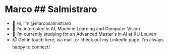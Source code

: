 # Marco ## Salmistraro

- 👋 Hi, I’m @marcosalmistraro
- 👀 I’m interested in AI, Machine Learning and Computer Vision
- 🌱 I’m currently studying for an Advanced Master's in AI at KU Leuven 
- 📫 Get in touch here, via mail, or check out my LinkedIn page. I'm always happy to connect!
